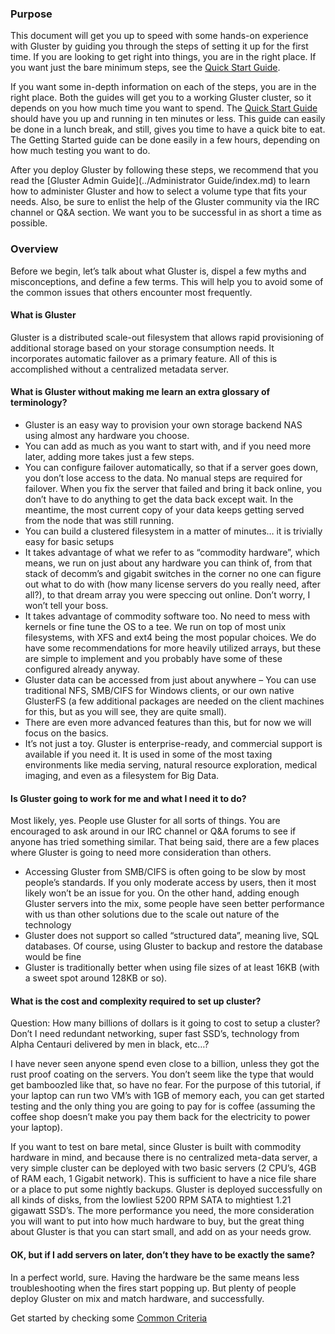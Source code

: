 ### Purpose

This document will get you up to speed with some hands-on experience
with Gluster by guiding you through the steps of setting it up for the
first time. If you are looking to get right into things, you are in the
right place. If you want just the bare minimum steps, see the [Quick Start Guide](../Quick-Start-Guide/Quickstart.md).

If you want some in-depth information on each of the steps, you are in the right place.
Both the guides will get you
to a working Gluster cluster, so it depends on you how much time you
want to spend. The [Quick Start Guide](../Quick-Start-Guide/Quickstart.md) should have you up and running in ten minutes
or less. This guide can easily be done in a lunch break, and still, gives
you time to have a quick bite to eat. The Getting Started guide can be
done easily in a few hours, depending on how much testing you want to
do.

After you deploy Gluster by following these steps, we recommend that
you read the [Gluster Admin Guide](../Administrator Guide/index.md) to learn how to administer Gluster and
how to select a volume type that fits your needs. Also, be sure to
enlist the help of the Gluster community via the IRC channel or Q&A
section. We want you to be successful in as short a time as possible.

### Overview

Before we begin, let’s talk about what Gluster is, dispel a few myths
and misconceptions, and define a few terms. This will help you to avoid
some of the common issues that others encounter most frequently.

#### What is Gluster

Gluster is a distributed scale-out filesystem that allows rapid
provisioning of additional storage based on your storage consumption
needs. It incorporates automatic failover as a primary feature. All of
this is accomplished without a centralized metadata server.

#### What is Gluster without making me learn an extra glossary of terminology?

-   Gluster is an easy way to provision your own storage backend NAS
    using almost any hardware you choose.
-   You can add as much as you want to start with, and if you need more
    later, adding more takes just a few steps.
-   You can configure failover automatically, so that if a server goes
    down, you don’t lose access to the data. No manual steps are
    required for failover. When you fix the server that failed and bring
    it back online, you don’t have to do anything to get the data back
    except wait. In the meantime, the most current copy of your data
    keeps getting served from the node that was still running.
-   You can build a clustered filesystem in a matter of minutes… it is
    trivially easy for basic setups
-   It takes advantage of what we refer to as “commodity hardware”,
    which means, we run on just about any hardware you can think of,
    from that stack of decomm’s and gigabit switches in the corner no
    one can figure out what to do with (how many license servers do you
    really need, after all?), to that dream array you were speccing out
    online. Don’t worry, I won’t tell your boss.
-   It takes advantage of commodity software too. No need to mess with
    kernels or fine tune the OS to a tee. We run on top of most unix
    filesystems, with XFS and ext4 being the most popular choices. We do
    have some recommendations for more heavily utilized arrays, but
    these are simple to implement and you probably have some of these
    configured already anyway.
-   Gluster data can be accessed from just about anywhere – You can use
    traditional NFS, SMB/CIFS for Windows clients, or our own native
    GlusterFS (a few additional packages are needed on the client
    machines for this, but as you will see, they are quite small).
-   There are even more advanced features than this, but for now we will
    focus on the basics.
-   It’s not just a toy. Gluster is enterprise-ready, and commercial
    support is available if you need it. It is used in some of the most
    taxing environments like media serving, natural resource
    exploration, medical imaging, and even as a filesystem for Big Data.

#### Is Gluster going to work for me and what I need it to do?

Most likely, yes. People use Gluster for all sorts of things. You are
encouraged to ask around in our IRC channel or Q&A forums to see if
anyone has tried something similar. That being said, there are a few
places where Gluster is going to need more consideration than others.

- Accessing Gluster from SMB/CIFS is often going to be slow by most
  people’s standards. If you only moderate access by users, then it most
  likely won’t be an issue for you. On the other hand, adding enough
  Gluster servers into the mix, some people have seen better performance
  with us than other solutions due to the scale out nature of the
  technology
- Gluster does not support so called “structured data”, meaning
  live, SQL databases. Of course, using Gluster to backup and
  restore the database would be fine
- Gluster is traditionally better when using file sizes of at least 16KB
  (with a sweet spot around 128KB or so).

#### What is the cost and complexity required to set up cluster?

Question: How many billions of dollars is it going to cost to setup a cluster?
Don’t I need redundant networking, super fast SSD’s,
technology from Alpha Centauri delivered by men in black, etc…?

I have never seen anyone spend even close to a billion, unless they got
the rust proof coating on the servers. You don’t seem like the type that
would get bamboozled like that, so have no fear. For the purpose of this
tutorial, if your laptop can run two VM’s with 1GB of memory each, you
can get started testing and the only thing you are going to pay for is
coffee (assuming the coffee shop doesn’t make you pay them back for the
electricity to power your laptop).

If you want to test on bare metal, since Gluster is built with commodity
hardware in mind, and because there is no centralized meta-data server,
a very simple cluster can be deployed with two basic servers (2 CPU’s,
4GB of RAM each, 1 Gigabit network). This is sufficient to have a nice
file share or a place to put some nightly backups. Gluster is deployed
successfully on all kinds of disks, from the lowliest 5200 RPM SATA to
mightiest 1.21 gigawatt SSD’s. The more performance you need, the more
consideration you will want to put into how much hardware to buy, but
the great thing about Gluster is that you can start small, and add on as
your needs grow.

#### OK, but if I add servers on later, don’t they have to be exactly the same?

In a perfect world, sure. Having the hardware be the same means less
troubleshooting when the fires start popping up. But plenty of people
deploy Gluster on mix and match hardware, and successfully.

Get started by checking some [Common Criteria](./Common_criteria.md)
